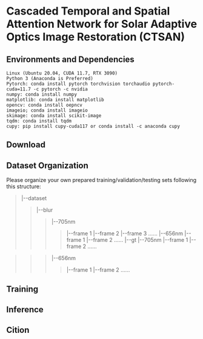 # Cascaded Temporal and Spatial Attention Network for Solar Adaptive Optics Image Restoration (CTSAN)


## Environments and Dependencies
```
Linux (Ubuntu 20.04, CUDA 11.7, RTX 3090)
Python 3 (Anaconda is Preferred)
Pytorch: conda install pytorch torchvision torchaudio pytorch-cuda=11.7 -c pytorch -c nvidia
numpy: conda install numpy
matplotlib: conda install matplotlib
opencv: conda install oepncv
imageio; conda install imageio
skimage: conda install scikit-image
tqdm: conda install tqdm
cupy: pip install cupy-cuda117 or conda install -c anaconda cupy
```
## Download


## Dataset Organization
Please organize your own prepared training/validation/testing sets following this structure:

>|--dataset 
>>|--blur
>>>|--705nm
>>>>|--frame 1 
>>>>|--frame 2
>>>>|--frame 3
>>>>   ......
>>>|--656nm
>>>>|--frame 1 
>>>>|--frame 2
>>>>   ......
>>|--gt
>>>|--705nm
>>>>|--frame 1 
>>>>|--frame 2
>>>>   ......

>>>|--656nm
>>>>|--frame 1 
>>>>|--frame 2
>>>>   ......




## Training

## Inference

## Cition
